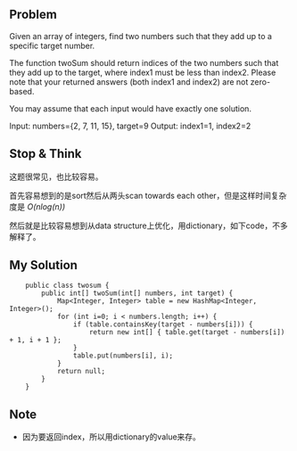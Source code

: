 ## Problem

Given an array of integers, find two numbers such that they add up to a specific target number.

The function twoSum should return indices of the two numbers such that they add up to the target, where index1 must be less than index2. Please note that your returned answers (both index1 and index2) are not zero-based.

You may assume that each input would have exactly one solution.

Input: numbers={2, 7, 11, 15}, target=9
Output: index1=1, index2=2

## Stop & Think

这题很常见，也比较容易。

首先容易想到的是sort然后从两头scan towards each other，但是这样时间复杂度是 *O(nlog(n))*

然后就是比较容易想到从data structure上优化，用dictionary，如下code，不多解释了。


## My Solution

		public class twosum {
		    public int[] twoSum(int[] numbers, int target) {
		        Map<Integer, Integer> table = new HashMap<Integer, Integer>();
		        for (int i=0; i < numbers.length; i++) {
		            if (table.containsKey(target - numbers[i])) {
		                return new int[] { table.get(target - numbers[i]) + 1, i + 1 };
		            }
		            table.put(numbers[i], i);
		        }
		        return null;
		    }
		}

## Note

- 因为要返回index，所以用dictionary的value来存。

